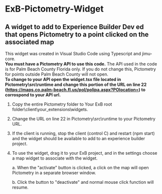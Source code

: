 # ExB-Pictometry-Widget
<h2>A widget to add to Experience Builder Dev ed that opens Pictometry to a point clicked on the associated map</h2>

This widget was created in Visual Studio Code using Typescript and jimu-core.  
<b>You must have a Pictometry API to use this code.</b>  The API used in the code is for Palm Beach County Florida only.  If you do not change this, Pictometry for points outside Palm Beach County will not open.
<br/><b>To change to your API open the widget.tsx file located in Pictometry\src\runtime and change this portion of the URL on line 22 (https://maps.co.palm-beach.fl.us/pol/polipa.aspx?POlocation=) to corrospond to your API url.</b>

1.  Copy the entire Pictometry folder to Your ExB root folder\client\your_extensions\widgets.
2.  Change the URL on line 22 in Pictometry\src\runtime to your Pictometry URL.
3.  If the client is running, stop the client (control C) and restart (npm start) and the widget should be available to add to an experience builder project.
4.  To use the widget, drag it to your ExB project, and in the settings choose a map widget to associate with the widget.

    a. When the "activate" button is clicked, a click on the map will open Pictometry in a separate browser window.
        
    b. Click the button to "deactivate" and normal mouse click function will resume.
